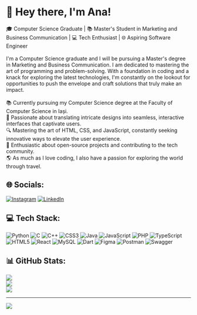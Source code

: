 # 👋 Hey there, I'm Ana!

🎓 Computer Science Graduate | 📚 Master's Student in Marketing and Business Communication | 💻 Tech Enthusiast | 🌐 Aspiring Software Engineer <br><br> I'm a Computer Science graduate and I will be pursuing a Master's degree in Marketing and Business Communication. I am dedicated to mastering the art of programming and problem-solving. With a foundation in coding and a knack for exploring the latest technologies, I'm constantly on the lookout for opportunities to push the envelope and craft solutions that truly make an impact.<br><br>📚 Currently pursuing my Computer Science degree at the Faculty of Computer Science in Iași. <br>🎨 Passionate about translating intricate designs into seamless, interactive interfaces that captivate users.<br>🔍 Mastering the art of HTML, CSS, and JavaScript, constantly seeking innovative ways to elevate the user experience.<br>🚀 Enthusiastic about open-source projects and contributing to the tech community.<br>🌎 As much as I love coding, I also have a passion for exploring the world through travel.

## 🌐 Socials:
[![Instagram](https://img.shields.io/badge/Instagram-%23E4405F.svg?logo=Instagram&logoColor=white)](https://instagram.com/ana_ungurean) [![LinkedIn](https://img.shields.io/badge/LinkedIn-%230077B5.svg?logo=linkedin&logoColor=white)](https://www.linkedin.com/in/ana-maria-ungurean-4862b5229/) 

## 💻 Tech Stack:
![Python](https://img.shields.io/badge/python-%2314354C.svg?style=flat&logo=python&logoColor=white)
![C](https://img.shields.io/badge/c-%2300599C.svg?style=flat&logo=c&logoColor=white) ![C++](https://img.shields.io/badge/c++-%2300599C.svg?style=flat&logo=c%2B%2B&logoColor=white) ![CSS3](https://img.shields.io/badge/css3-%231572B6.svg?style=flat&logo=css3&logoColor=white) ![Java](https://img.shields.io/badge/java-%23ED8B00.svg?style=flat&logo=java&logoColor=white) ![JavaScript](https://img.shields.io/badge/javascript-%23323330.svg?style=flat&logo=javascript&logoColor=%23F7DF1E) ![PHP](https://img.shields.io/badge/php-%23777BB4.svg?style=flat&logo=php&logoColor=white) ![TypeScript](https://img.shields.io/badge/typescript-%23007ACC.svg?style=flat&logo=typescript&logoColor=white) ![HTML5](https://img.shields.io/badge/html5-%23E34F26.svg?style=flat&logo=html5&logoColor=white) ![React](https://img.shields.io/badge/react-%2320232a.svg?style=flat&logo=react&logoColor=%2361DAFB) ![MySQL](https://img.shields.io/badge/mysql-%2300f.svg?style=flat&logo=mysql&logoColor=white) ![Dart](https://img.shields.io/badge/dart-%230175C2.svg?style=flat&logo=dart&logoColor=white)
![Figma](https://img.shields.io/badge/figma-%23F24E1E.svg?style=flat&logo=figma&logoColor=white) ![Postman](https://img.shields.io/badge/Postman-FF6C37?style=flat&logo=postman&logoColor=white) ![Swagger](https://img.shields.io/badge/-Swagger-%23Clojure?style=flat&logo=swagger&logoColor=white)

## 📊 GitHub Stats:
![](https://github-readme-stats.vercel.app/api?username=anaungurean&theme=gotham&hide_border=false&include_all_commits=true&count_private=true)<br/>
![](https://github-readme-streak-stats.herokuapp.com/?user=anaungurean&theme=gotham&hide_border=false)<br/>
![](https://github-readme-stats.vercel.app/api/top-langs/?username=anaungurean&theme=gotham&hide_border=false&include_all_commits=true&count_private=true&layout=compact)

---
[![](https://visitcount.itsvg.in/api?id=anaungurean&icon=0&color=0)](https://visitcount.itsvg.in)
